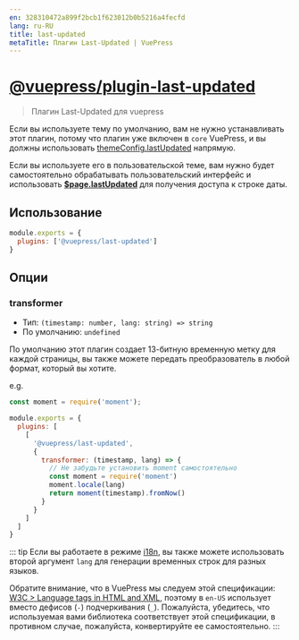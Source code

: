 ```yaml
---
en: 328310472a899f2bcb1f623012b0b5216a4fecfd
lang: ru-RU
title: last-updated
metaTitle: Плагин Last-Updated | VuePress
---
```


# [@vuepress/plugin-last-updated](https://github.com/vuejs/vuepress/tree/master/packages/@vuepress/plugin-last-updated)

> Плагин Last-Updated для vuepress

Если вы используете тему по умолчанию, вам не нужно устанавливать этот плагин, потому что плагин уже включен в `core` VuePress, и вы должны использовать [themeConfig.lastUpdated](../../theme/default-theme-config.md#last-updated) напрямую.

Если вы используете его в пользовательской теме, вам нужно будет самостоятельно обрабатывать пользовательский интерфейс и использовать __[$page.lastUpdated](../../guide/global-computed.md#page)__ для получения доступа к строке даты.

## Использование

```js
module.exports = {
  plugins: ['@vuepress/last-updated'] 
}
```

## Опции

### transformer

- Тип: `(timestamp: number, lang: string) => string`
- По умолчанию: `undefined`

По умолчанию этот плагин создает 13-битную временную метку для каждой страницы, вы также можете передать преобразователь в любой формат, который вы хотите.

e.g.

``` javascript
const moment = require('moment');

module.exports = {
  plugins: [
    [ 
      '@vuepress/last-updated',
      {
        transformer: (timestamp, lang) => {
          // Не забудьте установить moment самостоятельно
          const moment = require('moment')
          moment.locale(lang)
          return moment(timestamp).fromNow()
        }
      }
    ]
  ]
}
```

::: tip
Если вы работаете в режиме [i18n](../../guide/i18n.md), вы также можете использовать второй аргумент `lang` для генерации временных строк для разных языков.

Обратите внимание, что в VuePress мы следуем этой спецификации: [W3C > Language tags in HTML and XML](https://en.wikipedia.org/wiki/Language_localisation), поэтому в `en-US` использует вместо дефисов (`-`) подчеркивания (`_`). Пожалуйста, убедитесь, что используемая вами библиотека соответствует этой спецификации, в противном случае, пожалуйста, конвертируйте ее самостоятельно.
:::
